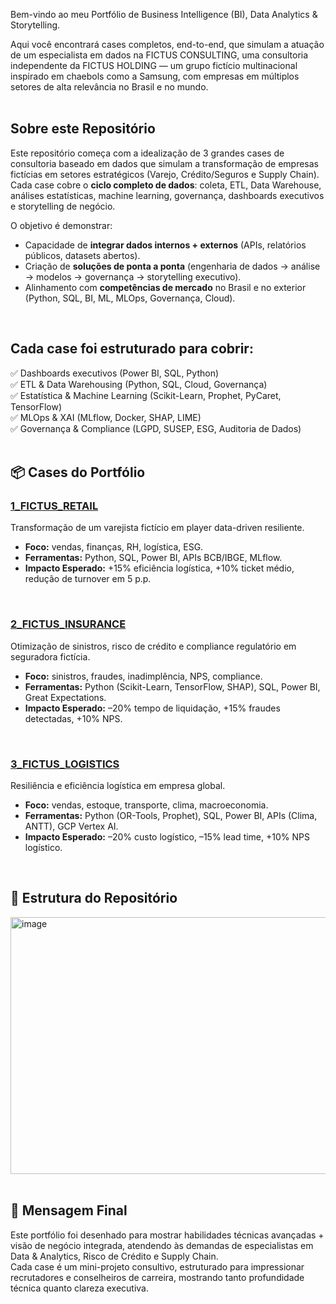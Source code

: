 Bem-vindo ao meu Portfólio de Business Intelligence (BI), Data Analytics & Storytelling.

Aqui você encontrará cases completos, end-to-end, que simulam a atuação de um especialista em dados na FICTUS CONSULTING, uma consultoria independente da FICTUS HOLDING — um grupo fictício multinacional inspirado em chaebols como a Samsung, com empresas em múltiplos setores de alta relevância no Brasil e no mundo.  
</br>

## Sobre este Repositório
Este repositório começa com a idealização de 3 grandes cases de consultoria baseado em dados que simulam a transformação de empresas fictícias em setores estratégicos (Varejo, Crédito/Seguros e Supply Chain).
Cada case cobre o **ciclo completo de dados**: coleta, ETL, Data Warehouse, análises estatísticas, machine learning, governança, dashboards executivos e storytelling de negócio.

O objetivo é demonstrar:
- Capacidade de **integrar dados internos + externos** (APIs, relatórios públicos, datasets abertos).
- Criação de **soluções de ponta a ponta** (engenharia de dados → análise → modelos → governança → storytelling executivo).
- Alinhamento com **competências de mercado** no Brasil e no exterior (Python, SQL, BI, ML, MLOps, Governança, Cloud).  
</br>

## Cada case foi estruturado para cobrir:
✅ Dashboards executivos (Power BI, SQL, Python)  
✅ ETL & Data Warehousing (Python, SQL, Cloud, Governança)  
✅ Estatística & Machine Learning (Scikit-Learn, Prophet, PyCaret, TensorFlow)   
✅ MLOps & XAI (MLflow, Docker, SHAP, LIME)  
✅ Governança & Compliance (LGPD, SUSEP, ESG, Auditoria de Dados)  
</br>

## 📦 Cases do Portfólio

### [1_FICTUS_RETAIL](./1_FICTUS_RETAIL/README.md)
Transformação de um varejista fictício em player data-driven resiliente.
- **Foco:** vendas, finanças, RH, logística, ESG.
- **Ferramentas:** Python, SQL, Power BI, APIs BCB/IBGE, MLflow.
- **Impacto Esperado:** +15% eficiência logística, +10% ticket médio, redução de turnover em 5 p.p.
</br>

### [2_FICTUS_INSURANCE](./2_FICTUS_INSURANCE/README.md)
Otimização de sinistros, risco de crédito e compliance regulatório em seguradora fictícia.
- **Foco:** sinistros, fraudes, inadimplência, NPS, compliance.
- **Ferramentas:** Python (Scikit-Learn, TensorFlow, SHAP), SQL, Power BI, Great Expectations.
- **Impacto Esperado:** –20% tempo de liquidação, +15% fraudes detectadas, +10% NPS.
</br>

### [3_FICTUS_LOGISTICS](./3_FICTUS_LOGISTICS/README.md)
Resiliência e eficiência logística em empresa global.
- **Foco:** vendas, estoque, transporte, clima, macroeconomia.
- **Ferramentas:** Python (OR-Tools, Prophet), SQL, Power BI, APIs (Clima, ANTT), GCP Vertex AI.  
- **Impacto Esperado:** –20% custo logístico, –15% lead time, +10% NPS logístico.  
</br>

## 📂 Estrutura do Repositório
<img width="956" height="411" alt="image" src="https://github.com/user-attachments/assets/54784f92-f8f9-4823-becf-87e7bd80f09b" />  
</br>
</br>


## 🚀 Mensagem Final  
Este portfólio foi desenhado para mostrar habilidades técnicas avançadas + visão de negócio integrada, atendendo às demandas de especialistas em Data & Analytics, Risco de Crédito e Supply Chain.  
Cada case é um mini-projeto consultivo, estruturado para impressionar recrutadores e conselheiros de carreira, mostrando tanto profundidade técnica quanto clareza executiva.
